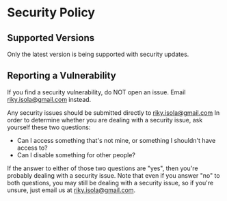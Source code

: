 # Security Policy

## Supported Versions

Only the latest version is being supported with security updates.

## Reporting a Vulnerability

If you find a security vulnerability, do NOT open an issue. Email riky.isola@gmail.com instead.

Any security issues should be submitted directly to riky.isola@gmail.com
In order to determine whether you are dealing with a security issue, ask yourself these two questions:
* Can I access something that's not mine, or something I shouldn't have access to?
* Can I disable something for other people?

If the answer to either of those two questions are "yes", then you're probably dealing with a security issue. Note that even if you answer "no" to both questions, you may still be dealing with a security issue, so if you're unsure, just email us at riky.isola@gmail.com.
